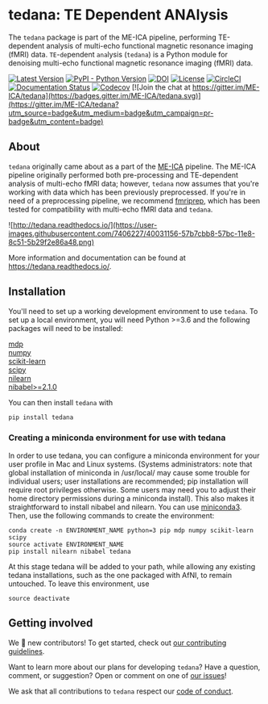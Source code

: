 tedana: TE Dependent ANAlysis
=============================

The ``tedana`` package is part of the ME-ICA pipeline, performing TE-dependent
analysis of multi-echo functional magnetic resonance imaging (fMRI) data.
``TE``-``de``pendent ``ana``lysis (``tedana``) is a Python module for denoising
multi-echo functional magnetic resonance imaging (fMRI) data.

[![Latest Version](https://img.shields.io/pypi/v/tedana.svg)](https://pypi.python.org/pypi/tedana/)
[![PyPI - Python Version](https://img.shields.io/pypi/pyversions/tedana.svg)](https://pypi.python.org/pypi/tedana/)
[![DOI](https://zenodo.org/badge/110845855.svg)](https://zenodo.org/badge/latestdoi/110845855)
[![License](https://img.shields.io/badge/License-LGPL%202.0-blue.svg)](https://opensource.org/licenses/LGPL-2.1)
[![CircleCI](https://circleci.com/gh/ME-ICA/tedana.svg?style=shield)](https://circleci.com/gh/ME-ICA/tedana)
[![Documentation Status](https://readthedocs.org/projects/tedana/badge/?version=latest)](http://tedana.readthedocs.io/en/latest/?badge=latest)
[![Codecov](https://codecov.io/gh/me-ica/tedana/branch/master/graph/badge.svg)](https://codecov.io/gh/me-ica/tedana)
[![Join the chat at https://gitter.im/ME-ICA/tedana](https://badges.gitter.im/ME-ICA/tedana.svg)](https://gitter.im/ME-ICA/tedana?utm_source=badge&utm_medium=badge&utm_campaign=pr-badge&utm_content=badge)

About
-----

``tedana`` originally came about as a part of the [ME-ICA](https://github.com/me-ica/me-ica) pipeline.
The ME-ICA pipeline originally performed both pre-processing and TE-dependent
analysis of multi-echo fMRI data; however, ``tedana`` now assumes that you're
working with data which has been previously preprocessed.
If you're in need of a preprocessing pipeline, we recommend
[fmriprep](https://github.com/poldracklab/fmriprep/), which has been tested
for compatibility with multi-echo fMRI data and ``tedana``.

![http://tedana.readthedocs.io/](https://user-images.githubusercontent.com/7406227/40031156-57b7cbb8-57bc-11e8-8c51-5b29f2e86a48.png)

More information and documentation can be found at https://tedana.readthedocs.io/.

## Installation

You'll need to set up a working development environment to use `tedana`.
To set up a local environment, you will need Python >=3.6 and the following packages will need to be installed:

[mdp](https://pypi.org/project/MDP/)  
[numpy](http://www.numpy.org/)   
[scikit-learn](http://scikit-learn.org/stable/)   
[scipy](https://www.scipy.org/)    
[nilearn](https://nilearn.github.io/)     
[nibabel>=2.1.0](http://nipy.org/nibabel/)      

You can then install `tedana` with

```bash
pip install tedana
```

### Creating a miniconda environment for use with tedana
In order to use tedana, you can configure a miniconda environment for your user profile in Mac and Linux systems. (Systems administrators: note that global installation of miniconda in /usr/local/ may cause some trouble for individual users; user installations are recommended; pip installation will require root privileges otherwise. Some users may need you to adjust their home directory permissions during a miniconda install). This also makes it straightforward to install nibabel and nilearn. You can use [miniconda3](https://conda.io/miniconda.html). Then, use the following commands to create the environment:

```
conda create -n ENVIRONMENT_NAME python=3 pip mdp numpy scikit-learn scipy
source activate ENVIRONMENT_NAME
pip install nilearn nibabel tedana
```

At this stage tedana will be added to your path, while allowing any existing tedana installations, such as the one packaged with AfNI, to remain untouched. To leave this environment, use

```
source deactivate
```

Getting involved
----------------

We :yellow_heart: new contributors!
To get started, check out [our contributing guidelines](https://github.com/ME-ICA/tedana/blob/master/CONTRIBUTING.md).

Want to learn more about our plans for developing ``tedana``?
Have a question, comment, or suggestion?
Open or comment on one of [our issues](https://github.com/ME-ICA/tedana/issues)!

We ask that all contributions to ``tedana`` respect our [code of conduct](https://github.com/ME-ICA/tedana/blob/master/CODE_OF_CONDUCT.md).
